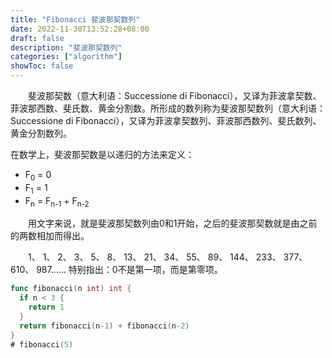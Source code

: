 ```yaml
---
title: "Fibonacci 斐波那契数列"
date: 2022-11-30T13:52:28+08:00
draft: false
description: "斐波那契数列"
categories: ["algorithm"]
showToc: false
---
```


&emsp;&emsp;斐波那契数（意大利语：Successione di Fibonacci），又译为菲波拿契数、菲波那西数、斐氏数、黄金分割数。所形成的数列称为斐波那契数列（意大利语：Successione di Fibonacci），又译为菲波拿契数列、菲波那西数列、斐氏数列、黄金分割数列。

在数学上，斐波那契数是以递归的方法来定义：
  - F<sub>0</sub> = 0
  - F<sub>1</sub> = 1
  - F<sub>n</sub> = F<sub>n-1</sub> + F<sub>n-2</sub>

&emsp;&emsp;用文字来说，就是斐波那契数列由0和1开始，之后的斐波那契数就是由之前的两数相加而得出。

&emsp;&emsp;1、 1、 2、 3、 5、 8、 13、 21、 34、 55、 89、 144、 233、 377、 610、 987……
特别指出：0不是第一项，而是第零项。

```go
func fibonacci(n int) int {
  if n < 3 {
    return 1
  }
  return fibonacci(n-1) + fibonacci(n-2)
}
# fibonacci(5)
```